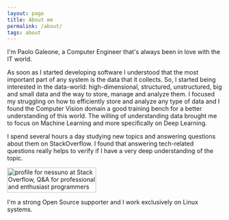 ```yaml
---
layout: page
title: About me
permalink: /about/
tags: about
---
```


I'm Paolo Galeone, a Computer Engineer that's always been in love with the IT world.

As soon as I started developing software I understood that the most important part of any system is the data that it collects.
So, I started being interested in the data-world: high-dimensional, structured, unstructured, big and small data and the way to store, manage and analyze them.
I focused my struggling on how to efficiently store and analyze any type of data and I found the Computer Vision domain a good training bench for a better understanding of this world.
The willing of understanding data brought me to focus on Machine Learning and more specifically on Deep Learning.

I spend several hours a day studying new topics and answering questions about them on StackOverflow. I found that answering tech-related questions really helps to verify if I have a very deep understanding of the topic.

<a href="https://stackoverflow.com/users/2891324/nessuno">
<img src="https://stackoverflow.com/users/flair/2891324.png" width="208" height="58" alt="profile for nessuno at Stack Overflow, Q&amp;A for professional and enthusiast programmers" title="profile for nessuno at Stack Overflow, Q&amp;A for professional and enthusiast programmers">
</a>

I'm a strong Open Source supporter and I work exclusively on Linux systems.

